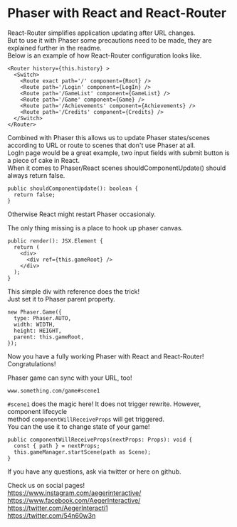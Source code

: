 # Phaser with React and React-Router
React-Router simplifies application updating after URL changes.    
But to use it with Phaser some precautions need to be made, they are explained further in the readme.  
Below is an example of how React-Router configuration looks like.  

```
<Router history={this.history} >
  <Switch>
    <Route exact path='/' component={Root} />
    <Route path='/Login' component={LogIn} />
    <Route path='/GameList' component={GameList} />
    <Route path='/Game' component={Game} />
    <Route path='/Achievements' component={Achievements} />
    <Route path='/Credits' component={Credits} />
  </Switch>
</Router>
```
Combined with Phaser this allows us to update Phaser states/scenes  
according to URL or route to scenes that don't use Phaser at all.  
LogIn page would be a great example, two input fields with submit button is a piece of cake in React.  
When it comes to Phaser/React scenes shouldComponentUpdate() should always return false.  

```
public shouldComponentUpdate(): boolean {
  return false;
}
```

Otherwise React might restart Phaser occasionaly.  
  
The only thing missing is a place to hook up phaser canvas.  

```
public render(): JSX.Element {
  return (
    <div>
      <div ref={this.gameRoot} />
    </div>
  );
}
```
This simple div with reference does the trick!  
Just set it to Phaser parent property.
```
new Phaser.Game({
  type: Phaser.AUTO,
  width: WIDTH,
  height: HEIGHT,
  parent: this.gameRoot,
});
```
  
Now you have a fully working Phaser with React and React-Router! Congratulations!  
  
Phaser game can sync with your URL, too!  
```
www.something.com/game#scene1
```
```#scene1``` does the magic here!
It does not trigger rewrite. However, component lifecycle  
method ```componentWillReceiveProps``` will get triggered.  
You can the use it to change state of your game!  
```
public componentWillReceiveProps(nextProps: Props): void {
  const { path } = nextProps;
  this.gameManager.startScene(path as Scene);
}
```
  
If you have any questions, ask via twitter or here on github.  
  
Check us on social pages!  
https://www.instagram.com/aegerinteractive/  
https://www.facebook.com/AegerInteractive/  
https://twitter.com/AegerInteracti1  
https://twitter.com/54n60w3n  
  

